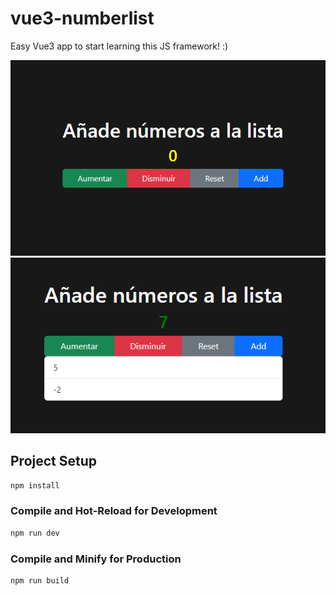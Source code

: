 # vue3-numberlist

Easy Vue3 app to start learning this JS framework! :)

![Image text](https://github.com/lucas-jb/vue3-numberlist/blob/main/.img/image1.PNG)
![Image text](https://github.com/lucas-jb/vue3-numberlist/blob/main/.img/image2.PNG)

## Project Setup

```sh
npm install
```

### Compile and Hot-Reload for Development

```sh
npm run dev
```

### Compile and Minify for Production

```sh
npm run build
```
